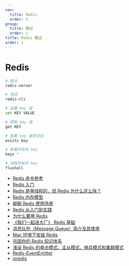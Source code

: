 ```yaml
---
nav:
  title: Radis
  order: 5
group:
  title: 概述
  order: 1
title: Radis 概述
order: 1
---
```



# Redis

```bash
# 启动
redis-server

# 测试
redis-cli

# 设置 key 值
set KEY VALUE

# 获取 key 值
get KEY

# 查看 key 是否存在
exists key

# 查看所有的 key
keys *

# 消除所有的 key
flushall
```

- [Redis 命令参考](http://redisdoc.com/)
- [Redis 入门](https://juejin.im/post/5b4dd82ee51d451925629622)
- [Redis 是单线程的，但 Redis 为什么这么快？](https://zhuanlan.zhihu.com/p/42272979)
- [Redis 内存模型](https://www.cnblogs.com/kismetv/p/8654978.html)
- [聊聊 Redis 使用场景](https://juejin.im/post/58330053570c350059e0bb08)
- [Redis 从入门到实践](https://juejin.im/post/5a912b3f5188257a5c608729)
- [为什么要用 Redis](https://juejin.im/post/5b516dc75188251af363492d)
- [《我们一起进大厂》 Redis 基础](https://juejin.im/post/5db66ed9e51d452a2f15d833)
- [消息队列（Message Queue）简介及其使用](https://www.cnblogs.com/sk-net/archive/2011/11/25/2232341.html)
- [Mac 环境下安装 Redis](https://www.jianshu.com/p/bb7c19c5fc47)
- [巩固你的 Redis 知识体系](https://juejin.im/post/6857667542652190728)
- [浅谈 Redis 的单点模式、主从模式、哨兵模式和集群模式](https://blog.csdn.net/m0_38084879/article/details/100542327?utm_medium=distribute.pc_relevant_t0.none-task-blog-BlogCommendFromMachineLearnPai2-1.add_param_isCf&depth_1-utm_source=distribute.pc_relevant_t0.none-task-blog-BlogCommendFromMachineLearnPai2-1.add_param_isCf)
- [Redis-EventEmitter](https://github.com/luin/ioredis/blob/master/API.md#redis--eventemitter)
- [ioredis](https://github.com/luin/ioredis#quick-start)
